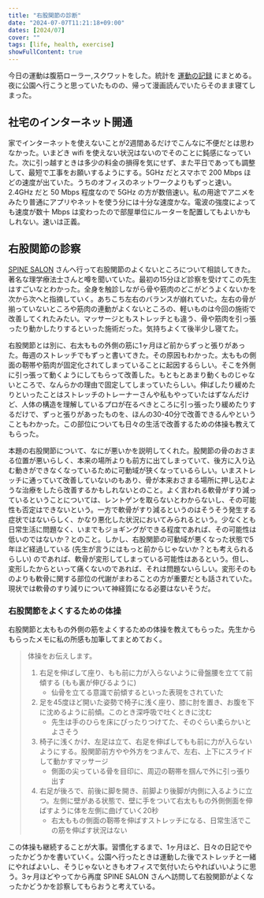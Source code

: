 ```yaml
---
title: "右股関節の診断"
date: "2024-07-07T11:21:18+09:00"
dates: [2024/07]
cover: ""
tags: [life, health, exercise]
showFullContent: true
---
```


今日の運動は腹筋ローラー,スクワットをした。統計を [運動の記録](https://docs.google.com/spreadsheets/d/1bg85QtM-LciUgey8I79uI7vW2PEwsP6TVdeIRVkACBg/edit?usp=sharing) にまとめる。夜に公園へ行こうと思っていたものの、帰って漫画読んでいたらそのまま寝てしまった。

## 社宅のインターネット開通

家でインターネットを使えないことが2週間あるだけでこんなに不便だとは思わなかった。いまどき wifi を使えない状況はないのでそのことに鈍感になっていた。次に引っ越すときは多少の料金の損得を気にせず、また平日であっても調整して、最短で工事をお願いするようにする。5GHz だとスマホで 200 Mbps ほどの速度が出ていた。うちのオフィスのネットワークよりもずっと速い。2.4GHz だと 50 Mbps 程度なので 5GHz の方が数倍速い。私の用途でアニメをみたり普通にアプリやネットを使う分には十分な速度かな。電波の強度によっても速度が数十 Mbps は変わったので部屋単位にルーターを配置してもよいかもしれない。速いは正義。

## 右股関節の診察

[SPINE SALON](https://www.spinesalon.com/) さんへ行って右股関節のよくないところについて相談してきた。著名な理学療法士さんと噂を聞いていた。最初の15分ほど診察を受けてこの先生はすごいなとわかった。全身を触診しながら骨や筋肉のどこがどうよくないかを次から次へと指摘していく。あちこち左右のバランスが崩れていた。左右の骨が揃っていないところや筋肉の連動がよくないところの、軽いものは今回の施術で改善してくれたみたい。マッサージともストレッチとも違う、骨や筋肉を引っ張ったり動かしたりするといった施術だった。気持ちよくて後半少し寝てた。

右股関節とは別に、右太ももの外側の筋に1ヶ月ほど前からずっと張りがあった。毎週のストレッチでもずっと書いてきた。その原因もわかった。太ももの側面の靭帯や筋肉が固定化されてしまっていることに起因するらしい。そこを外側に引っ張って動くようにしてもらって改善した。もともとあまり動くものじゃないところで、なんらかの理由で固定してしまっていたらしい。伸ばしたり緩めたりといったことはストレッチのトレーナーさんや私もやっていたはずなんだけど、人体の構造を理解しているプロが在るべきところに引っ張ったり緩めたりするだけで、ずっと張りがあったものを、ほんの30-40分で改善できるんやということもわかった。この部位についても日々の生活で改善するための体操も教えてもらった。

本題の右股関節について、なにが悪いかを説明してくれた。股関節の骨のおさまる位置が悪いらしく、本来の場所よりも前方に出てしまっていて、後方に入り込む動きができなくなっているために可動域が狭くなっているらしい。いまストレッチに通っていて改善していないのもあり、骨が本来おさまる場所に押し込むような治療をしたら改善するかもしれないとのこと。よく言われる軟骨がすり減っているということについては、レントゲンを取らないとわからないし、その可能性も否定はできないという。一方で軟骨がすり減るというのはそうそう発生する症状ではないらしく、かなり悪化した状況においてみられるという。少なくとも日常生活に問題なく、いまでもジョギングができる程度であれば、その可能性は低いのではないか？とのこと。しかし、右股関節の可動域が悪くなった状態で5年ほど経過している (先生が言うにはもっと前からじゃないか？とも考えられるらしい) のであれば、軟骨が変形してしまっている可能性はあるという。但し、変形したからといって痛くないのであれば、それは問題ないらしい。変形そのものよりも軟骨に関する部位の代謝がまわることの方が重要だとも話されていた。現状では軟骨のすり減りについて神経質になる必要はないそうだ。

### 右股関節をよくするための体操

右股関節と太ももの外側の筋をよくするための体操を教えてもらった。先生からもらったメモに私の所感も加筆してまとめておく。

> 体操をお伝えします。
> 
> 1. 右足を伸ばして座り、もも前に力が入らないように骨盤腰を立てて前傾する (もも裏が伸びるように)
>    * 仙骨を立てる意識で前傾するといった表現をされていた
> 1. 足を45度ほど開いた姿勢で椅子に浅く座り、膝に肘を置き、お腹を下に沈めるように前傾。このとき深呼吸で吐くときに沈む
>    * 先生は手のひらを床にぴったりつけてた、そのぐらい柔らかいとよさそう
> 1. 椅子に浅くかけ、左足は立て、右足を伸ばしてもも前に力が入らないようにする。股関節前方やや外方をつまんで、左右、上下にスライドして動かすマッサージ
>    * 側面の尖っている骨を目印に、周辺の靭帯を掴んで外に引っ張り出す
> 1. 右足が後ろで、前後に脚を開き、前脚より後脚が内側に入るように立つ。左側に壁がある状態で、壁に手をついて右太ももの外側側面を伸ばすように体を左側に曲げていく20秒
>    * 右太ももの側面の靭帯を伸ばすストレッチになる、日常生活でこの筋を伸ばす状況はない

この体操も継続することが大事。習慣化するまで、1ヶ月ほど、日々の日記でやったかどうかを書いていく。公園へ行ったときは運動した後でストレッチと一緒にやればよいし、そうじゃないときもオフィスで気付いたらやればいいように思う。3ヶ月ほどやってから再度 SPINE SALON さんへ訪問して右股関節がよくなったかどうかを診察してもらおうと考えている。
